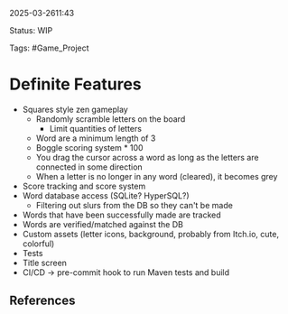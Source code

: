 2025-03-2611:43

Status: WIP

Tags: #Game_Project 

# Definite Features

- Squares style zen gameplay
	- Randomly scramble letters on the board
		- Limit quantities of letters
	- Word are a minimum length of 3
	- Boggle scoring system * 100
	- You drag the cursor across a word as long as the letters are connected in some direction
	- When a letter is no longer in any word (cleared), it becomes grey
- Score tracking and score system
- Word database access (SQLite? HyperSQL?)
	- Filtering out slurs from the DB so they can't be made
- Words that have been successfully made are tracked
- Words are verified/matched against the DB
- Custom assets (letter icons, background, probably from Itch.io, cute, colorful)
- Tests
- Title screen
- CI/CD -> pre-commit hook to run Maven tests and build

## References